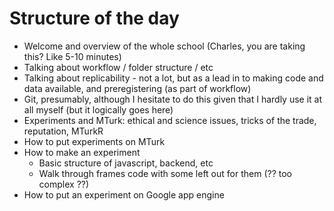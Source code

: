 # Structure of the day

- Welcome and overview of the whole school (Charles, you are taking this? Like 5-10 minutes)
- Talking about workflow / folder structure / etc
- Talking about replicability - not a lot, but as a lead in to making code and data available, and preregistering (as part of workflow)
- Git, presumably, although I hesitate to do this given that I hardly use it at all myself (but it logically goes here)
- Experiments and MTurk: ethical and science issues, tricks of the trade, reputation, MTurkR
- How to put experiments on MTurk
- How to make an experiment
     - Basic structure of javascript, backend, etc
     - Walk through frames code with some left out for them (?? too complex ??)
- How to put an experiment on Google app engine
